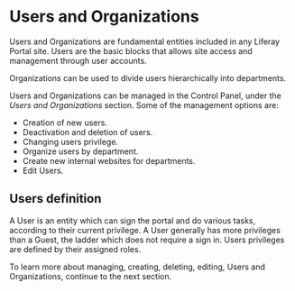 # Users and Organizations

Users and Organizations are fundamental entities included in any Liferay Portal site. Users are the basic blocks that allows site access and management through user accounts.

Organizations can be used to divide users hierarchically into departments.

Users and Organizations can be managed in the Control Panel, under the _Users and Organizations_ section. Some of the management options are:

* Creation of new users.
* Deactivation and deletion of users.
* Changing users privilege.
* Organize users by department.
* Create new internal websites for departments.
* Edit Users.

## Users definition

A User is an entity which can sign the portal and do various tasks, according to their current privilege. A User generally has more privileges than a Guest, the ladder which does not require a sign in. Users privileges are defined by their assigned roles.

To learn more about managing, creating, deleting, editing, Users and Organizations, continue to the next section.
